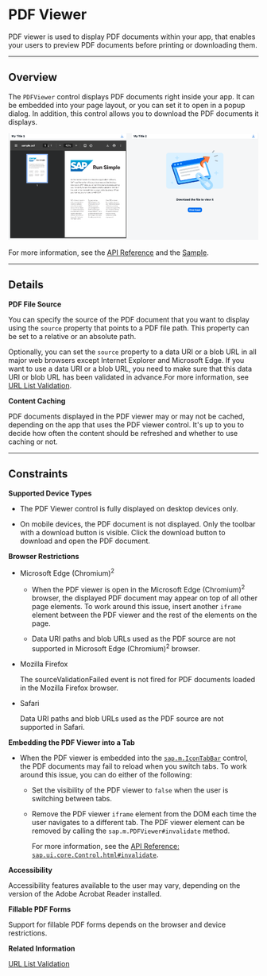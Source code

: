 <!-- loiocd80a8bca4ac450b86547d78f0653330 -->

# PDF Viewer

PDF viewer is used to display PDF documents within your app, that enables your users to preview PDF documents before printing or downloading them.

***

<a name="loiocd80a8bca4ac450b86547d78f0653330__section_eqr_vr3_yz"/>

## Overview

The `PDFViewer` control displays PDF documents right inside your app. It can be embedded into your page layout, or you can set it to open in a popup dialog. In addition, this control allows you to download the PDF documents it displays.

![PDF Viewer Example](images/loioc4692b3bfc554c33ac2aa0af59b592db_LowRes.png)

For more information, see the [API Reference](https://ui5.sap.com/#/api/sap.m.PDFViewer) and the [Sample](https://ui5.sap.com/#/entity/sap.m.PDFViewer).

***

<a name="loiocd80a8bca4ac450b86547d78f0653330__section_xwt_xr3_yz"/>

## Details

**PDF File Source**

You can specify the source of the PDF document that you want to display using the `source` property that points to a PDF file path. This property can be set to a relative or an absolute path.

Optionally, you can set the `source` property to a data URI or a blob URL in all major web browsers except Internet Explorer and Microsoft Edge. If you want to use a data URI or a blob URL, you need to make sure that this data URI or blob URL has been validated in advance.For more information, see [URL List Validation](../05_Developing_Apps/url-list-validation-91f3768.md).

**Content Caching**

PDF documents displayed in the PDF viewer may or may not be cached, depending on the app that uses the PDF viewer control. It's up to you to decide how often the content should be refreshed and whether to use caching or not.

***

<a name="loiocd80a8bca4ac450b86547d78f0653330__section_j2j_csg_h1b"/>

## Constraints

**Supported Device Types**

-   The PDF Viewer control is fully displayed on desktop devices only.

-   On mobile devices, the PDF document is not displayed. Only the toolbar with a download button is visible. Click the download button to download and open the PDF document.


**Browser Restrictions**

-   Microsoft Edge \(Chromium\)<sup>2</sup>

    -   When the PDF viewer is open in the Microsoft Edge \(Chromium\)<sup>2</sup> browser, the displayed PDF document may appear on top of all other page elements. To work around this issue, insert another `iframe` element between the PDF viewer and the rest of the elements on the page.

    -   Data URI paths and blob URLs used as the PDF source are not supported in Microsoft Edge \(Chromium\)<sup>2</sup> browser.


-   Mozilla Firefox

    The sourceValidationFailed event is not fired for PDF documents loaded in the Mozilla Firefox browser.

-   Safari

    Data URI paths and blob URLs used as the PDF source are not supported in Safari.


**Embedding the PDF Viewer into a Tab**

-   When the PDF viewer is embedded into the [`sap.m.IconTabBar`](https://ui5.sap.com/#/api/sap.m.IconTabBar) control, the PDF documents may fail to reload when you switch tabs. To work around this issue, you can do either of the following:

    -   Set the visibility of the PDF viewer to `false` when the user is switching between tabs.

    -   Remove the PDF viewer `iframe` element from the DOM each time the user navigates to a different tab. The PDF viewer element can be removed by calling the `sap.m.PDFViewer#invalidate` method.

        For more information, see the [API Reference: `sap.ui.core.Control.html#invalidate`](https://ui5.sap.com/#/api/sap.m.PDFViewer/methods/invalidate).



**Accessibility**

Accessibility features available to the user may vary, depending on the version of the Adobe Acrobat Reader installed.

**Fillable PDF Forms**

Support for fillable PDF forms depends on the browser and device restrictions.

**Related Information**  


[URL List Validation](../05_Developing_Apps/url-list-validation-91f3768.md "The OpenUI5 framework provides a client-side API to manage allowed URLs using the URLListValidator. It can be used to validate arbitrary URLs.")

